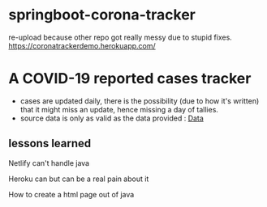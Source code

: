 # springboot-corona-tracker
re-upload because other repo got really messy due to stupid fixes.
https://coronatrackerdemo.herokuapp.com/
<!--<p>Heroku can't compile java (locally runs perfect) FIXED :: needed to add a system.properties file to root and add current java version</p>-->

<h1>A COVID-19 reported cases tracker</h1>

- cases are updated daily, there is the possibility (due to how it's written) that it might miss an update, hence missing a day of tallies.
- source data is only as valid as the data provided : [Data](https://github.com/CSSEGISandData/COVID-19/blob/master/csse_covid_19_data/csse_covid_19_time_series/time_series_covid19_confirmed_global.csv)

## lessons learned
<p>Netlify can't handle java</p>
<p>Heroku can but can be a real pain about it</p>
<p>How to create a html page out of java<p>


<!--<img src="https://raw.githubusercontent.com/Beardificent/springboot-corona-tracker/master/Screenshot%20from%202020-12-23%2015-54-40.png">-->

